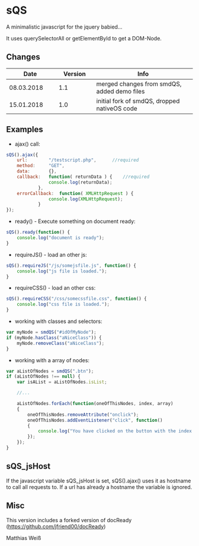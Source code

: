 # sQS
A minimalistic javascript for the jquery babied... 

It uses querySelectorAll or getElementById to get a DOM-Node.

## Changes

|&nbsp;&nbsp;&nbsp;&nbsp;&nbsp;&nbsp;&nbsp;&nbsp;&nbsp;Date&nbsp;&nbsp;&nbsp;&nbsp;&nbsp;&nbsp;&nbsp;&nbsp;&nbsp;&nbsp;|&nbsp;&nbsp;&nbsp;Version&nbsp;&nbsp;&nbsp;| Info |
|---|---|---|
| 08.03.2018 | 1.1 | merged changes from smdQS, added demo files |
| 15.01.2018 | 1.0 | initial fork of smdQS, dropped nativeOS code |

## Examples

- ajax() call:

``` js
sQS().ajax({
	url:		"/testscript.php", 		//required
	method:		"GET",
	data:		{},
	callback:	function( returnData ) {	//required
				console.log(returnData);					
			},
	errorCallback:	function( XMLHttpRequest ) {
				console.log(XMLHttpRequest);
			}
});	
```

- ready() - Execute something on document ready:

``` js
sQS().ready(function() {
	console.log("document is ready");					
}
```

- requireJS() - load an other js:

``` js
sQS().requireJS("/js/somejsfile.js", function() {
	console.log("js file is loaded.");					
}
```

- requireCSS() - load an other css:

``` js
sQS().requireCSS("/css/somecssfile.css", function() {
	console.log("css file is loaded.");					
}
```

- working with classes and selectors:

``` js
var myNode = smdQS("#idOfMyNode");
if (myNode.hasClass("aNiceClass")) {
	myNode.removeClass("aNiceClass");
}
```

- working with a array of nodes:

``` js
var aListOfNodes = smdQS(".btn");
if (aListOfNodes !== null) {
	var isAList = aListOfNodes.isList;

	//...

	aListOfNodes.forEach(function(oneOfThisNodes, index, array) 
	{
		oneOfThisNodes.removeAttribute("onclick");
		oneOfThisNodes.addEventListener("click", function() 
		{
			console.log("You have clicked on the button with the index " + index);
		});
	});
} 
```

## sQS_jsHost

If the javascript variable sQS_jsHost is set, sQS().ajax() uses it as hostname to call all requests to. If a url has already a hostname the variable is ignored.

## Misc

This version includes a forked version of docReady (https://github.com/jfriend00/docReady)

Matthias Weiß
